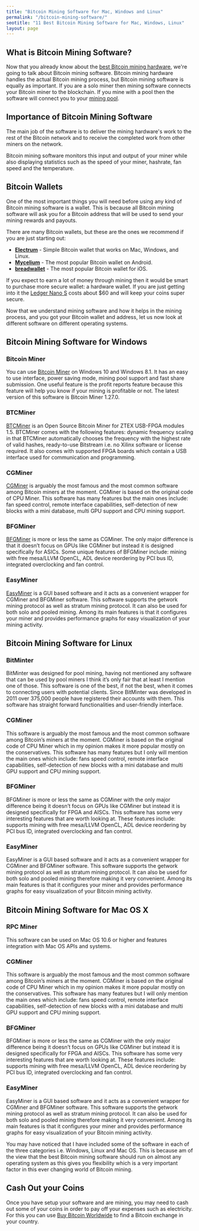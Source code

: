 ```yaml
---
title: "Bitcoin Mining Software for Mac, Windows and Linux"
permalink: "/bitcoin-mining-software/"
seotitle: "11 Best Bitcoin Mining Software for Mac, Windows, Linux"
layout: page
---
```


## What is Bitcoin Mining Software?

Now that you already know about the [best Bitcoin mining hardware](/mining-hardware/), we're going to talk about Bitcoin mining software. Bitcoin mining hardware handles the actual Bitcoin mining process, but Bitcoin mining software is equally as important. If you are a solo miner then mining software connects your Bitcoin miner to the blockchain. If you mine with a pool then the software will connect you to your [mining pool](/bitcoin-mining-pools/).

## Importance of Bitcoin Mining Software

The main job of the software is to deliver the mining hardware's work to the rest of the Bitcoin network and to receive the completed work from other miners on the network.

Bitcoin mining software monitors this input and output of your miner while also displaying statistics such as the speed of your miner, hashrate, fan speed and the temperature.

## Bitcoin Wallets

One of the most important things you will need before using any kind of Bitcoin mining software is a wallet. This is because all Bitcoin mining software will ask you for a Bitcoin address that will be used to send your mining rewards and payouts. 

There are many Bitcoin wallets, but these are the ones we recommend if you are just starting out: 

* **[Electrum](https://electrum.org/)** - Simple Bitcoin wallet that works on Mac, Windows, and Linux. 
* **[Mycelium](https://wallet.mycelium.com/)** - The most popular Bitcoin wallet on Android. 
* **[breadwallet](https://breadwallet.com/)** - The most popular Bitcoin wallet for iOS. 
 
If you expect to earn a lot of money through mining then it would be smart to purchase more secure wallet: a hardware wallet. If you are just getting into it the [Ledger Nano S](http://buybitcoinww.co/Ledger_Nano_S) costs about $60 and will keep your coins super secure.  

Now that we understand mining software and how it helps in the mining process, and you got your Bitcoin wallet and address, let us now look at different software on different operating systems.

## Bitcoin Mining Software for Windows

### Bitcoin Miner

You can use [Bitcoin Miner](https://www.microsoft.com/en-us/store/p/bitcoin-miner/9wzdncrdhxb6) on Windows 10 and Windows 8.1. It has an easy to use interface, power saving mode, mining pool support and fast share submission. One useful feature is the profit reports feature because this feature will help you know if your mining is profitable or not. The latest version of this software is Bitcoin Miner 1.27.0.

### BTCMiner

[BTCMiner](https://en.bitcoin.it/wiki/BTCMiner) is an Open Source Bitcoin Miner for ZTEX USB-FPGA modules 1.5. BTCMiner comes with the following features: dynamic frequency scaling in that BTCMiner automatically chooses the frequency with the highest rate of valid hashes, ready-to-use Bitstream i.e. no Xilinx software or license required. It also comes with supported FPGA boards which contain a USB interface used for communication and programming.

### CGMiner

[CGMiner](https://en.bitcoin.it/wiki/CGMiner) is arguably the most famous and the most common software among Bitcoin miners at the moment. CGMiner is based on the original code of CPU Miner. This software has many features but the main ones include: fan speed control, remote interface capabilities, self-detection of new blocks with a mini database, multi GPU support and CPU mining support.

### BFGMiner

[BFGMiner](http://bfgminer.org/) is more or less the same as CGMiner. The only major difference is that it doesn’t focus on GPUs like CGMiner but instead it is designed specifically for ASICs. Some unique features of BFGMiner include: mining with free mesa/LLVM OpenCL, ADL device reordering by PCI bus ID, integrated overclocking and fan control.

### EasyMiner

[EasyMiner](https://sourceforge.net/projects/easyminer/) is a GUI based software and it acts as a convenient wrapper for CGMiner and BFGMiner software. This software supports the getwork mining protocol as well as stratum mining protocol. It can also be used for both solo and pooled mining. Among its main features is that it configures your miner and provides performance graphs for easy visualization of your mining activity.

## Bitcoin Mining Software for Linux

### BitMinter

BitMinter was designed for pool mining, having not mentioned any software that can be used by pool miners I think it’s only fair that at least I mention one of those. This software is one of the best, if not the best, when it comes to connecting users with potential clients. Since BitMinter was developed in 2011 over 375,000 people have registered their accounts with them. This software has straight forward functionalities and user-friendly interface.

### CGMiner

This software is arguably the most famous and the most common software among Bitcoin’s miners at the moment. CGMiner is based on the original code of CPU Miner which in my opinion makes it more popular mostly on the conservatives. This software has many features but I only will mention the main ones which include: fans speed control, remote interface capabilities, self-detection of new blocks with a mini database and multi GPU support and CPU mining support.

### BFGMiner

BFGMiner is more or less the same as CGMiner with the only major difference being it doesn’t focus on GPUs like CGMiner but instead it is designed specifically for FPGA and AISCs. This software has some very interesting features that are worth looking at. These features include: supports mining with free mesa/LLVM OpenCL, ADL device reordering by PCI bus ID, integrated overclocking and fan control.

### EasyMiner

EasyMiner is a GUI based software and it acts as a convenient wrapper for CGMiner and BFGMiner software. This software supports the getwork mining protocol as well as stratum mining protocol. It can also be used for both solo and pooled mining therefore making it very convenient. Among its main features is that it configures your miner and provides performance graphs for easy visualization of your Bitcoin mining activity.

## Bitcoin Mining Software for Mac OS X

### RPC Miner

This software can be used on Mac OS 10.6 or higher and features integration with Mac OS APIs and systems.

### CGMiner

This software is arguably the most famous and the most common software among Bitcoin’s miners at the moment. CGMiner is based on the original code of CPU Miner which in my opinion makes it more popular mostly on the conservatives. This software has many features but I will only mention the main ones which include: fans speed control, remote interface capabilities, self-detection of new blocks with a mini database and multi GPU support and CPU mining support.

### BFGMiner

BFGMiner is more or less the same as CGMiner with the only major difference being it doesn’t focus on GPUs like CGMiner but instead it is designed specifically for FPGA and AISCs. This software has some very interesting features that are worth looking at. These features include: supports mining with free mesa/LLVM OpenCL, ADL device reordering by PCI bus ID, integrated overclocking and fan control.

### EasyMiner

EasyMiner is a GUI based software and it acts as a convenient wrapper for CGMiner and BFGMiner software. This software supports the getwork mining protocol as well as stratum mining protocol. It can also be used for both solo and pooled mining therefore making it very convenient. Among its main features is that it configures your miner and provides performance graphs for easy visualization of your Bitcoin mining activity.

You may have noticed that I have included some of the software in each of the three categories i.e. Windows, Linux and Mac OS. This is because am of the view that the best Bitcoin mining software should run on almost any operating system as this gives you flexibility which is a very important factor in this ever changing world of Bitcoin mining.

## Cash Out your Coins

Once you have setup your software and are mining, you may need to cash out some of your coins in order to pay off your expenses such as electricity. For this you can use [Buy Bitcoin Worldwide](https://www.buybitcoinworldwide.com/) to find a Bitcoin exchange in your country. 